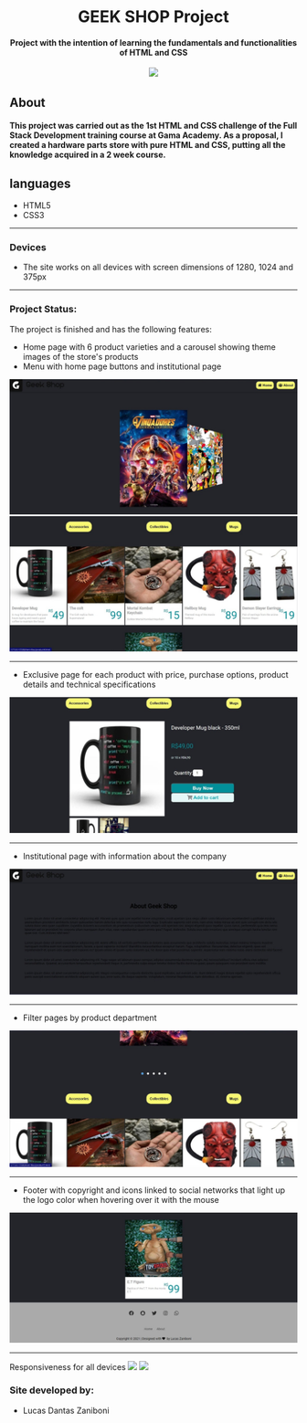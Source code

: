<h1 align= center>GEEK SHOP Project</h1>

<h4 align= center>Project with the intention of learning the fundamentals and functionalities of HTML and CSS</h4>

<p align='center'>
<img src="https://img.shields.io/static/v1?label=Status&message=UP&color=orange&style=for-the-badge&logo=ghost"/>
</p>

About
-------------------

#### This project was carried out as the 1st HTML and CSS challenge of the Full Stack Development training course at Gama Academy. As a proposal, I created a hardware parts store with pure HTML and CSS, putting all the knowledge acquired in a 2 week course.

languages
-------------------
- HTML5
- CSS3

-------------------
### **Devices**
- The site works on all devices with screen dimensions of 1280, 1024 and 375px
-------------------
### **Project Status**:
The project is finished and has the following features:
 - Home page with 6 product varieties and a carousel showing theme images of the store's products
 -  Menu with home page buttons and institutional page
<img src="assets/readme-images/image1.jpeg"/>
<img src="assets/readme-images/image2.jpeg"/>

-------------------
 - Exclusive page for each product with price, purchase options, product details and technical specifications

<img src="assets/readme-images/image3.jpeg"/>

-------------------
 - Institutional page with information about the company
<img src="assets/readme-images/image4.jpeg"/>

-------------------
 - Filter pages by product department
<img src="assets/readme-images/image5.jpeg"/>

-------------------
 - Footer with copyright and icons linked to social networks that light up the logo color when hovering over it with the mouse
<img src="assets/readme-images/image6.jpeg"/>

-------------------
 Responsiveness for all devices
<img src="assets/readme-images/image 7.jpg"/>
<img src="assets/readme-images/image 8.jpg"/>

### **Site developed by:**
- Lucas Dantas Zaniboni
